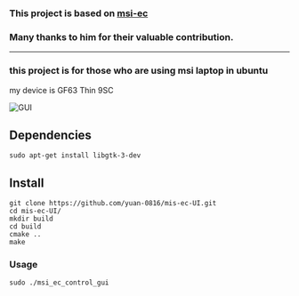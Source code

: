 ### This project is based on [msi-ec](https://github.com/BeardOverflow/msi-ec) 
### Many thanks to him for their valuable contribution.
---
### this project is for those who are using msi laptop in ubuntu

my device is GF63 Thin 9SC


![GUI](https://github.com/yuan-0816/mis-ec-UI/blob/main/doc/UI.png)




## Dependencies
```
sudo apt-get install libgtk-3-dev
```

## Install
```
git clone https://github.com/yuan-0816/mis-ec-UI.git
cd mis-ec-UI/
mkdir build
cd build
cmake ..
make
```

### Usage
```
sudo ./msi_ec_control_gui
```
